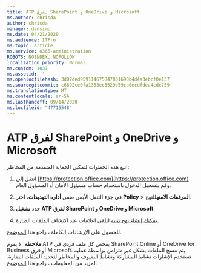 ```yaml
---
title: ATP لفرق SharePoint و OneDrive و Microsoft
ms.author: chrisda
author: chrisda
manager: dansimp
ms.date: 04/21/2020
ms.audience: ITPro
ms.topic: article
ms.service: o365-administration
ROBOTS: NOINDEX, NOFOLLOW
localization_priority: Normal
ms.custom: 1037
ms.assetid: ''
ms.openlocfilehash: 3d02ded959114675847831690b4d4a3ebcf0e137
ms.sourcegitcommit: c6692ce0fa1358ec3529e59ca0ecdfdea4cdc759
ms.translationtype: MT
ms.contentlocale: ar-SA
ms.lasthandoff: 09/14/2020
ms.locfileid: "47715548"
---
```

# <a name="atp-for-sharepoint-onedrive-and-microsoft-teams"></a>ATP لفرق SharePoint و OneDrive و Microsoft

اتبع هذه الخطوات لتمكين الحماية المتقدمة من المخاطر:

1. انتقل إلى [https://protection.office.com](https://protection.office.com) وقم بتسجيل الدخول باستخدام حساب مسؤول الأمان أو المسؤول العام.

2. في جزء التنقل الأيمن ضمن **أداره التهديدات**، اختر **Policy** \> **المرفقات الامنه**للنهج.

3. حدد **تشغيل ATP لفرق SharePoint و OneDrive و Microsoft**.

4. [يمكنك إنشاء نهج تنبيه](https://docs.microsoft.com/microsoft-365/compliance/create-activity-alerts) لتلقي اعلامات عند اكتشاف الملفات الضارة.

للحصول علي الإرشادات الكاملة ، راجع هذا [الموضوع](https://docs.microsoft.com/microsoft-365/security/office-365-security/turn-on-atp-for-spo-odb-and-teams).

**ملاحظه**: لا يقوم ATP بفحص كل ملف فردي في SharePoint Online أو OneDrive for Business أو فرق Microsoft. يتم مسح الملفات بشكل غير متزامن بواسطة عمليه تستخدم الإشارات نشاط المشاركة ونشاط الضيوف والمخاطر لتحديد الملفات الضارة. لمزيد من المعلومات ، راجع هذا [الموضوع](https://docs.microsoft.com/microsoft-365/security/office-365-security/atp-for-spo-odb-and-teams).

